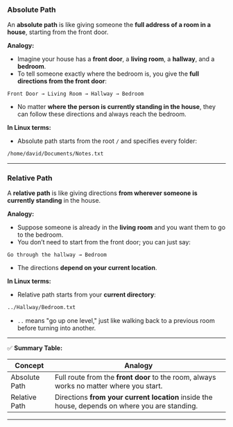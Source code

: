 ### **Absolute Path**

An **absolute path** is like giving someone the **full address of a room in a house**, starting from the front door.

**Analogy:**

* Imagine your house has a **front door**, a **living room**, a **hallway**, and a **bedroom**.
* To tell someone exactly where the bedroom is, you give the **full directions from the front door**:

```
Front Door → Living Room → Hallway → Bedroom
```

* No matter **where the person is currently standing in the house**, they can follow these directions and always reach the bedroom.

**In Linux terms:**

* Absolute path starts from the root `/` and specifies every folder:

```bash
/home/david/Documents/Notes.txt
```

---

### **Relative Path**

A **relative path** is like giving directions **from wherever someone is currently standing** in the house.

**Analogy:**

* Suppose someone is already in the **living room** and you want them to go to the bedroom.
* You don’t need to start from the front door; you can just say:

```
Go through the hallway → Bedroom
```

* The directions **depend on your current location**.

**In Linux terms:**

* Relative path starts from your **current directory**:

```bash
../Hallway/Bedroom.txt
```

* `..` means "go up one level," just like walking back to a previous room before turning into another.

---

✅ **Summary Table:**

| Concept       | Analogy                                                                                        |
| ------------- | ---------------------------------------------------------------------------------------------- |
| Absolute Path | Full route from the **front door** to the room, always works no matter where you start.        |
| Relative Path | Directions **from your current location** inside the house, depends on where you are standing. |

---